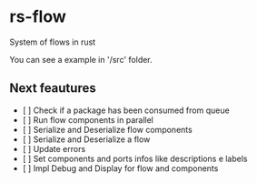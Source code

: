 # rs-flow
System of flows in rust

You can see a example in '/src' folder.

## Next feautures
<ul>
  <li>[ ] Check if a package has been consumed from queue </li>
  <li>[ ] Run flow components in parallel </li>
  <li>[ ] Serialize and Deserialize flow components</li>
  <li>[ ] Serialize and Deserialize a flow</li>
  <li>[ ] Update errors
  <li>[ ] Set components and ports infos like descriptions e labels</li>
  <li>[ ] Impl Debug and Display for flow and components
</ul>
